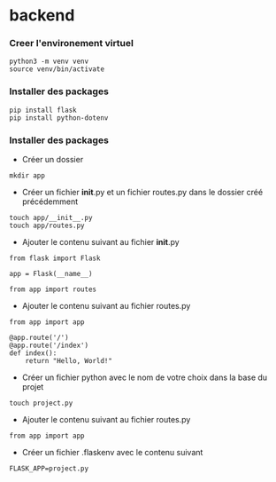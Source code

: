 # backend


### Creer l'environement virtuel
```terminal
python3 -m venv venv
source venv/bin/activate
```

### Installer des packages
```terminal
pip install flask
pip install python-dotenv
```

### Installer des packages

* Créer un dossier
```terminal 
mkdir app
```

* Créer un fichier __init__.py et un fichier routes.py dans le dossier créé précédemment
```terminal
touch app/__init__.py
touch app/routes.py
```

* Ajouter le contenu suivant au fichier __init__.py
```terminal
from flask import Flask

app = Flask(__name__)

from app import routes
```

* Ajouter le contenu suivant au fichier routes.py
```terminal
from app import app

@app.route('/')
@app.route('/index')
def index():
    return "Hello, World!"
```

* Créer un fichier python avec le nom de votre choix dans la base du projet

```terminal
touch project.py
```

* Ajouter le contenu suivant au fichier routes.py
```terminal
from app import app
```

* Créer un fichier .flaskenv avec  le contenu suivant
```terminal
FLASK_APP=project.py
```
